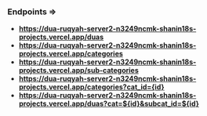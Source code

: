 ### Endpoints => <a name="endpoints"></a>

- **https://dua-ruqyah-server2-n3249ncmk-shanin18s-projects.vercel.app/duas**
- **https://dua-ruqyah-server2-n3249ncmk-shanin18s-projects.vercel.app/categories**
- **https://dua-ruqyah-server2-n3249ncmk-shanin18s-projects.vercel.app/sub-categories**
- **https://dua-ruqyah-server2-n3249ncmk-shanin18s-projects.vercel.app/categories?cat_id={id}**
- **https://dua-ruqyah-server2-n3249ncmk-shanin18s-projects.vercel.app/duas?cat=${id}&subcat_id=${id}**
